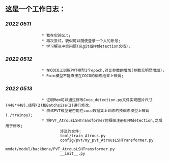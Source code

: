 
## **这是一个工作日志：**  


### *2022 0511*   
                    * 我在实验Git; 
                    * 再次尝试，貌似可以随便登录一个人的账号;
                    * 学习解决冲突问题(见git或MMdetection文档);


### *2022 0512*  
                    * 在COCO上训练PVT模型1个epoch,对比参数的增加(参数无明显增加);
                    * Swin模型不能直接在COCO的训练结果上微调;


###  *2022 0513*
                    * 证明Mem可以通过修改Coco_detection.py文件实现图片尺寸(448*448),线程(2)和Batchsize(2)进行修改;
                    * 测试PVT模型是否能在coco数据集上训练的预训练模型上微调(./trainpy);
                    * 将PVT_AtrousLSHTransformer的框架注册到MMdetection,之后用于修改;
                            涉及的文件: 
                            tool/train_Atrous.py  
                            config/pvt/my_pvt_AtrousLSHTransformer.py  
                            mmdet/model/backbone/PVT_AtrousLSHTransformer.py  
                            __init__.py  